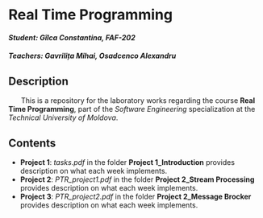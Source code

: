 # Real Time Programming                            
#### *Student: Gîlca Constantina, FAF-202*        
#### *Teachers: Gavrilița Mihai, Osadcenco Alexandru*              
                   
                
## Description                      
&ensp;&ensp;&ensp; This is a repository for the laboratory works regarding the course **Real Time Programming**, 
part of the *Software Engineering* specialization at the *Technical University of Moldova*.               

## Contents
- **Project 1**:  *tasks.pdf* in the folder **Project 1_Introduction** provides description on what each week implements.
- **Project 2**:  *PTR_project1.pdf* in the folder **Project 2_Stream Processing** provides description on what each week implements.
- **Project 3**:  *PTR_project2.pdf* in the folder **Project 2_Message Brocker** provides description on what each week implements.
